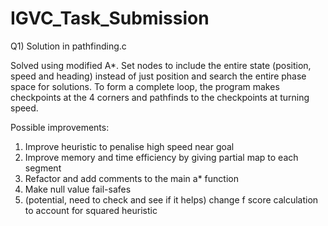 # IGVC_Task_Submission
Q1) Solution in pathfinding.c

Solved using modified A*. Set nodes to include the entire state (position, speed and heading) instead of just position and search the entire phase space for solutions. To form a complete loop, the program makes checkpoints at the 4 corners and pathfinds to the checkpoints at turning speed.

Possible improvements:
1. Improve heuristic to penalise high speed near goal
2. Improve memory and time efficiency by giving partial map to each segment
3. Refactor and add comments to the main a* function
4. Make null value fail-safes
5. (potential, need to check and see if it helps) change f score calculation to account for squared heuristic
